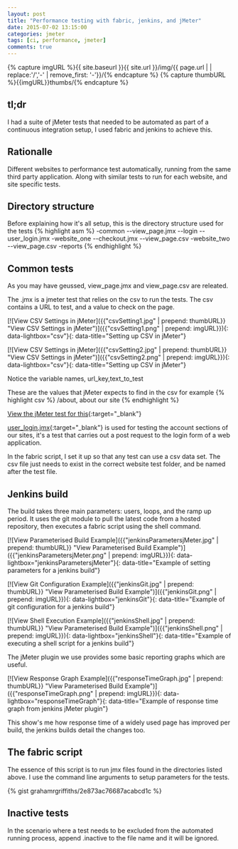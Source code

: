 ```yaml
--- 
layout: post 
title: "Performance testing with fabric, jenkins, and jMeter" 
date: 2015-07-02 13:15:00 
categories: jmeter 
tags: [ci, performance, jmeter] 
comments: true 
---
```

{% capture imgURL %}{{ site.baseurl }}{{ site.url }}/img/{{ page.url | | replace:'/','-' | remove_first: '-'}}/{% endcapture %}
{% capture thumbURL %}{{imgURL}}thumbs/{% endcapture %}

## tl;dr
I had a suite of jMeter tests that needed to be automated as part of a continuous integration setup, I used fabric 
and jenkins to achieve this. 
<!--more-->

## Rationalle
Different websites to performance test automatically, running from the 
same third party application. Along with similar tests to run for each website, 
and site specific tests.

## Directory structure

Before explaining how it's all setup, this is the directory structure 
used for the tests 
{% highlight asm %} 
-common
 --view_page.jmx
 --login
   --user_login.jmx 
-website_one
 --checkout.jmx
 --view_page.csv 
-website_two
 --view_page.csv 
-reports 
{% endhighlight %}

## Common tests

As you may have geussed, view_page.jmx and view_page.csv are releated. 

The .jmx is a jmeter test that relies on the csv to run the tests. The 
csv contains a URL to test, and a value to check on the page. 

[![View CSV Settings in jMeter]({{"csvSetting1.jpg" | prepend: thumbURL}} "View CSV Settings in jMeter")]({{"csvSetting1.png" | prepend: imgURL}}){: data-lightbox="csv"}{: data-title="Setting up CSV in jMeter"}

[![View CSV Settings in jMeter]({{"csvSetting2.jpg" | prepend: thumbURL}} "View CSV Settings in jMeter")]({{"csvSetting2.png" | prepend: imgURL}}){: data-lightbox="csv"}{: data-title="Setting up CSV in jMeter"}

Notice the variable names, url_key,text_to_test

These are the values that jMeter expects to find in the csv for example
{% highlight csv %} 
/about, about our site
{% endhighlight %} 

[View the jMeter test for this](https://gist.githubusercontent.com/grahamrgriffiths/91db8bb3cc9c244346a0/raw/d8cb9438dce79cc8beb5c95b186fddae25cfa358/view_page.jmx){:target="_blank"}

[user_login.jmx](https://gist.githubusercontent.com/grahamrgriffiths/b4197d1aa8c5548d4ab4/raw/f2de0bf9d57b10558171c17de082403b72c40287/user_login.jmx){:target="_blank"} is used for testing the account sections of our sites, it's a test that carries out a post request to the login form of a web application. 

In the fabric script, I set it up so that any test can use a csv data set. 
The csv file just needs to exist in the correct website test folder, and be named after the test file.

## Jenkins build
The build takes three main parameters: users, loops, and the ramp up 
period. It uses the git module to pull the latest code from a hosted 
repository, then executes a fabric script using the shell command. 

[![View Parameterised Build Example]({{"jenkinsParametersjMeter.jpg" | prepend: thumbURL}} "View Parameterised Build Example")]({{"jenkinsParametersjMeter.png" | prepend: imgURL}}){: data-lightbox="jenkinsParametersjMeter"}{: data-title="Example of setting parameters for a jenkins build"}

[![View Git Configuration Example]({{"jenkinsGit.jpg" | prepend: thumbURL}} "View Parameterised Build Example")]({{"jenkinsGit.png" | prepend: imgURL}}){: data-lightbox="jenkinsGit"}{: data-title="Example of git configuration for a jenkins build"}

[![View Shell Execution Example]({{"jenkinsShell.jpg" | prepend: thumbURL}} "View Parameterised Build Example")]({{"jenkinsShell.png" | prepend: imgURL}}){: data-lightbox="jenkinsShell"}{: data-title="Example of executing a shell script for a jenkins build"}

The  jMeter plugin we use provides some basic reporting graphs which are useful.

[![View Response Graph Example]({{"responseTimeGraph.jpg" | prepend: thumbURL}} "View Parameterised Build Example")]({{"responseTimeGraph.png" | prepend: imgURL}}){: data-lightbox="responseTimeGraph"}{: data-title="Example of response time graph from jenkins jMeter plugin"}

This show's me how response time of a widely used page has improved per build, the jenkins builds detail the changes too.

## The fabric script
The essence of this script is to run jmx files found in the directories 
listed above. I use the command line arguments to setup parameters for 
the tests. 

{% gist grahamrgriffiths/2e873ac76687acabcd1c %}

## Inactive tests
In the scenario where a test needs to be excluded from the automated running process, append .inactive to the file name and it will be ignored.
